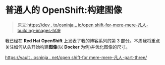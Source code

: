 # 普通人的 OpenShift:构建图像

> 原文:[https://dev . to/osninja _ io/open shift-for-mere-mere-凡人-building-images-h09](https://dev.to/osninja_io/openshift-for-mere-mortals-building-images-h09)

我已经在 **Red Hat OpenShift** 上发表了我的博客系列的第 3 部分。本周我将重点关注如何从头开始构建**图像**(以 **Docker** 为例)并优化图像的尺寸。

[https://vault . osninja . net/open shift-for mere-mere-凡人-part-three/](https://vault.osninja.net/openshift-for-mere-mortals-part-three/)